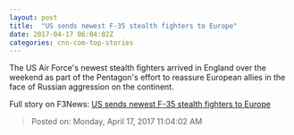 ```yaml
---
layout: post
title:  "US sends newest F-35 stealth fighters to Europe"
date: 2017-04-17 06:04:02Z
categories: cnn-com-top-stories
---
```


The US Air Force's newest stealth fighters arrived in England over the weekend as part of the Pentagon's effort to reassure European allies in the face of Russian aggression on the continent.


Full story on F3News: [US sends newest F-35 stealth fighters to Europe](http://www.f3nws.com/n/4vxCSF)

> Posted on: Monday, April 17, 2017 11:04:02 AM
